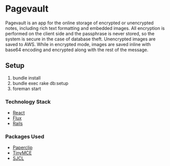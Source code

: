 # Pagevault

Pagevault is an app for the online storage of encrypted or unencrypted notes,
including rich text formatting and embedded images. All encryption is performed
on the client side and the passphrase is never stored, so the system is secure
in the case of database theft. Unencrypted images are saved to AWS. While in
encrypted mode, images are saved inline with base64 encoding and encrypted along
with the rest of the message.


## Setup
  1. bundle install
  2. bundle exec rake db:setup
  3. foreman start


### Technology Stack
  - [React](https://facebook.github.io/react/)
  - [Flux](https://github.com/facebook/flux)
  - [Rails](https://github.com/rails/rails)

### Packages Used
  - [Paperclip](https://github.com/thoughtbot/paperclip)
  - [TinyMCE](https://github.com/tinymce/tinymce)
  - [SJCL](https://github.com/bitwiseshiftleft/sjcl)
